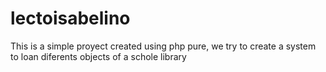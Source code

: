 # lectoisabelino
This is a simple proyect created using php pure, we try to create a system to loan diferents objects of a schole library 
